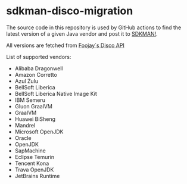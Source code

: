 # sdkman-disco-migration

The source code in this repository is used by GitHub actions to find the latest version of a given Java vendor and post it to [SDKMAN!](https://github.com/sdkman/).

All versions are fetched from [Foojay´s Disco API](https://github.com/foojayio/discoapi)

List of supported vendors:
* Alibaba Dragonwell
* Amazon Corretto
* Azul Zulu
* BellSoft Liberica
* BellSoft Liberica Native Image Kit
* IBM Semeru
* Gluon GraalVM
* GraalVM
* Huawei BiSheng
* Mandrel
* Microsoft OpenJDK
* Oracle
* OpenJDK
* SapMachine
* Eclipse Temurin
* Tencent Kona
* Trava OpenJDK
* JetBrains Runtime
